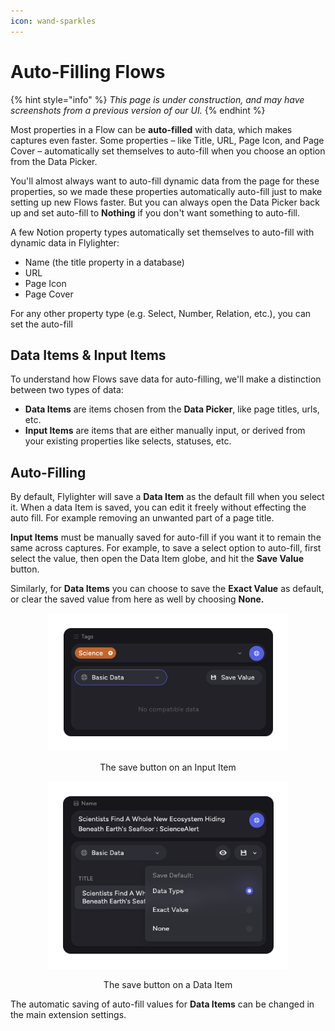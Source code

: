 ```yaml
---
icon: wand-sparkles
---
```


# Auto-Filling Flows

{% hint style="info" %}
_This page is under construction, and may have screenshots from a previous version of our UI._
{% endhint %}

Most properties in a Flow can be **auto-filled** with data, which makes captures even faster. Some properties – like Title, URL, Page Icon, and Page Cover – automatically set themselves to auto-fill when you choose an option from the Data Picker.

You'll almost always want to auto-fill dynamic data from the page for these properties, so we made these properties automatically auto-fill just to make setting up new Flows faster. But you can always open the Data Picker back up and set auto-fill to **Nothing** if you don't want something to auto-fill.





A few Notion property types automatically set themselves to auto-fill with dynamic data in Flylighter:

* Name (the title property in a database)
* URL
* Page Icon
* Page Cover

For any other property type (e.g. Select, Number, Relation, etc.), you can set the auto-fill&#x20;

##

##

## Data Items & Input Items

To understand how Flows save data for auto-filling, we'll make a distinction between two types of data:

* **Data Items** are items chosen from the **Data Picker**, like page titles, urls, etc.
* **Input Items** are items that are either manually input, or derived from your existing properties like selects, statuses, etc.

## Auto-Filling

By default, Flylighter will save a **Data Item** as the default fill when you select it. When a data Item is saved, you can edit it freely without effecting the auto fill. For example removing an unwanted part of a page title.

**Input Items** must be manually saved for auto-fill if you want it to remain the same across captures. For example, to save a select option to auto-fill, first select the value, then open the Data Item globe, and hit the **Save Value** button.

Similarly, for **Data Items** you can choose to save the **Exact Value** as default, or clear the saved value from here as well by choosing **None.**

<div align="center" data-full-width="false"><figure><img src="../.gitbook/assets/Frame 67.png" alt="" width="383"><figcaption><p>The save button on an Input Item</p></figcaption></figure> <figure><img src="../.gitbook/assets/Frame 68.png" alt="" width="385"><figcaption><p>The save button on a Data Item</p></figcaption></figure></div>

The automatic saving of auto-fill values for **Data Items** can be changed in the main extension settings.
